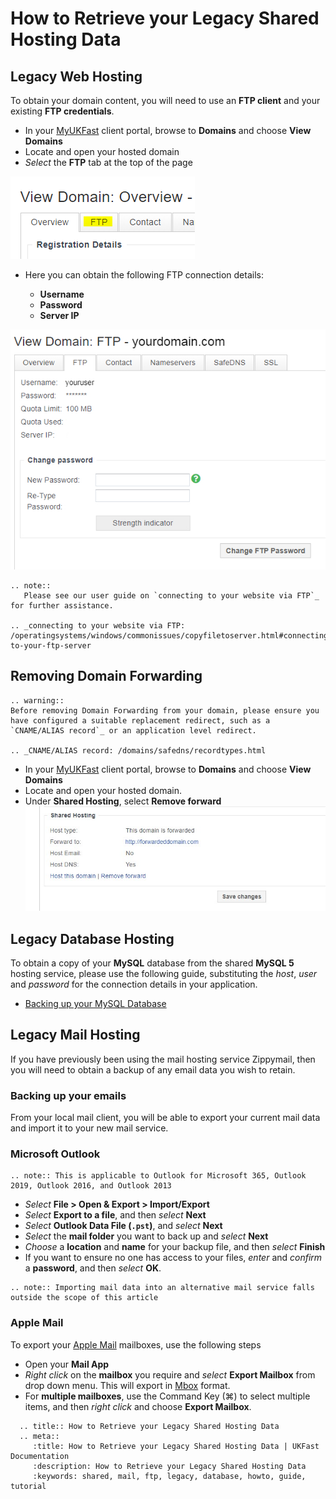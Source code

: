 # How to Retrieve your Legacy Shared Hosting Data

## Legacy Web Hosting

To obtain your domain content, you will need to use an **FTP client** and your existing **FTP credentials**.

- In your [MyUKFast](https://my.ukfast.co.uk) client portal, browse to **Domains** and choose **View Domains**
- Locate and open your hosted domain
- *Select* the **FTP** tab at the top of the page

![FTP Tab](files/hosting_ftp1.PNG)

- Here you can obtain the following FTP connection details:

  - **Username**
  - **Password**
  - **Server IP**

![FTP Tab](files/hosting_ftp_credentials.jpg)

```eval_rst
.. note::
   Please see our user guide on `connecting to your website via FTP`_ for further assistance.

.. _connecting to your website via FTP: /operatingsystems/windows/commonissues/copyfiletoserver.html#connecting-to-your-ftp-server

```
## Removing Domain Forwarding
```eval_rst
.. warning::
Before removing Domain Forwarding from your domain, please ensure you have configured a suitable replacement redirect, such as a `CNAME/ALIAS record`_ or an application level redirect.

.. _CNAME/ALIAS record: /domains/safedns/recordtypes.html

```
- In your [MyUKFast](https://my.ukfast.co.uk) client portal, browse to **Domains** and choose **View Domains**
- Locate and open your hosted domain.
- Under **Shared Hosting**, select **Remove forward**
![Editing a Forwarder](files/forwarding_1.jpg)

## Legacy Database Hosting

To obtain a copy of your **MySQL** database from the shared **MySQL 5** hosting service, please use the following guide, substituting the *host*, *user* and *password* for the connection details in your application.

- [Backing up your MySQL Database](/operatingsystems/linux/mysql/backups.html#useful-options)

## Legacy Mail Hosting

If you have previously been using the mail hosting service Zippymail, then you will need to obtain a backup of any email data you wish to retain.

### Backing up your emails

From your local mail client, you will be able to export your current mail data and import it to your new mail service.

### Microsoft Outlook

```eval_rst
.. note:: This is applicable to Outlook for Microsoft 365, Outlook 2019, Outlook 2016, and Outlook 2013
```

- *Select* **File > Open & Export > Import/Export**
- *Select* **Export to a file**, and then *select* **Next**
- *Select* **Outlook Data File (`.pst`)**, and *select* **Next**
- *Select* the **mail folder** you want to back up and *select* **Next**
- *Choose* a **location** and **name** for your backup file, and then *select* **Finish**
- If you want to ensure no one has access to your files, *enter* and *confirm* a **password**, and then *select* **OK**.


```eval_rst
.. note:: Importing mail data into an alternative mail service falls outside the scope of this article
```

### Apple Mail

To export your [Apple Mail](https://en.wikipedia.org/wiki/Apple_Mail) mailboxes, use the following steps

- Open your **Mail App**
- *Right click* on the **mailbox** you require and *select* **Export Mailbox** from drop down menu. This will export in [Mbox](https://en.wikipedia.org/wiki/Mbox) format.
- For **multiple mailboxes**, use the Command Key (⌘) to select multiple items, and then *right click* and choose **Export Mailbox**.

```eval_rst
  .. title:: How to Retrieve your Legacy Shared Hosting Data
  .. meta::
     :title: How to Retrieve your Legacy Shared Hosting Data | UKFast Documentation
     :description: How to Retrieve your Legacy Shared Hosting Data
     :keywords: shared, mail, ftp, legacy, database, howto, guide, tutorial
```
